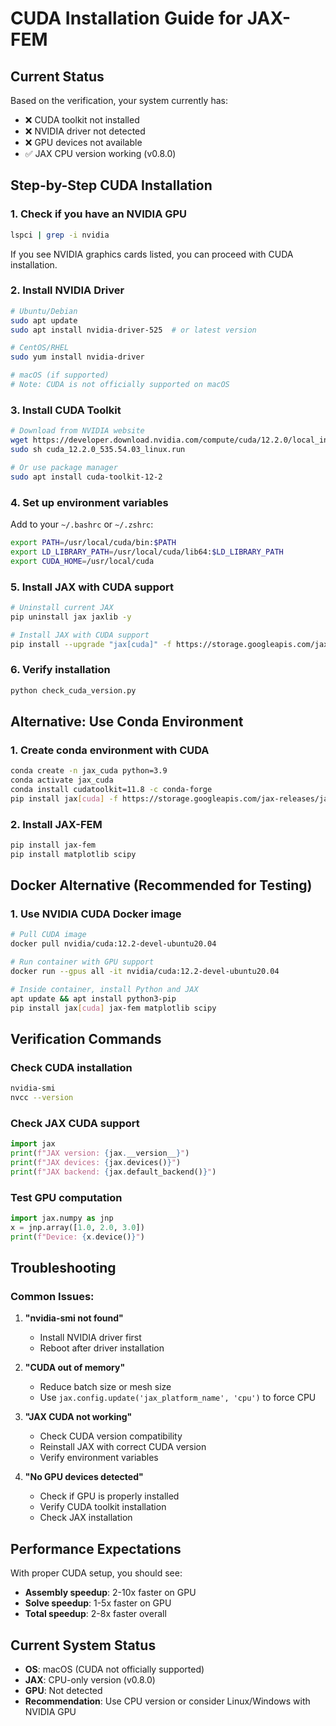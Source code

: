 # CUDA Installation Guide for JAX-FEM

## Current Status
Based on the verification, your system currently has:
- ❌ CUDA toolkit not installed
- ❌ NVIDIA driver not detected
- ❌ GPU devices not available
- ✅ JAX CPU version working (v0.8.0)

## Step-by-Step CUDA Installation

### 1. Check if you have an NVIDIA GPU
```bash
lspci | grep -i nvidia
```
If you see NVIDIA graphics cards listed, you can proceed with CUDA installation.

### 2. Install NVIDIA Driver
```bash
# Ubuntu/Debian
sudo apt update
sudo apt install nvidia-driver-525  # or latest version

# CentOS/RHEL
sudo yum install nvidia-driver

# macOS (if supported)
# Note: CUDA is not officially supported on macOS
```

### 3. Install CUDA Toolkit
```bash
# Download from NVIDIA website
wget https://developer.download.nvidia.com/compute/cuda/12.2.0/local_installers/cuda_12.2.0_535.54.03_linux.run
sudo sh cuda_12.2.0_535.54.03_linux.run

# Or use package manager
sudo apt install cuda-toolkit-12-2
```

### 4. Set up environment variables
Add to your `~/.bashrc` or `~/.zshrc`:
```bash
export PATH=/usr/local/cuda/bin:$PATH
export LD_LIBRARY_PATH=/usr/local/cuda/lib64:$LD_LIBRARY_PATH
export CUDA_HOME=/usr/local/cuda
```

### 5. Install JAX with CUDA support
```bash
# Uninstall current JAX
pip uninstall jax jaxlib -y

# Install JAX with CUDA support
pip install --upgrade "jax[cuda]" -f https://storage.googleapis.com/jax-releases/jax_cuda_releases.html
```

### 6. Verify installation
```bash
python check_cuda_version.py
```

## Alternative: Use Conda Environment

### 1. Create conda environment with CUDA
```bash
conda create -n jax_cuda python=3.9
conda activate jax_cuda
conda install cudatoolkit=11.8 -c conda-forge
pip install jax[cuda] -f https://storage.googleapis.com/jax-releases/jax_cuda_releases.html
```

### 2. Install JAX-FEM
```bash
pip install jax-fem
pip install matplotlib scipy
```

## Docker Alternative (Recommended for Testing)

### 1. Use NVIDIA CUDA Docker image
```bash
# Pull CUDA image
docker pull nvidia/cuda:12.2-devel-ubuntu20.04

# Run container with GPU support
docker run --gpus all -it nvidia/cuda:12.2-devel-ubuntu20.04

# Inside container, install Python and JAX
apt update && apt install python3-pip
pip install jax[cuda] jax-fem matplotlib scipy
```

## Verification Commands

### Check CUDA installation
```bash
nvidia-smi
nvcc --version
```

### Check JAX CUDA support
```python
import jax
print(f"JAX version: {jax.__version__}")
print(f"JAX devices: {jax.devices()}")
print(f"JAX backend: {jax.default_backend()}")
```

### Test GPU computation
```python
import jax.numpy as jnp
x = jnp.array([1.0, 2.0, 3.0])
print(f"Device: {x.device()}")
```

## Troubleshooting

### Common Issues:

1. **"nvidia-smi not found"**
   - Install NVIDIA driver first
   - Reboot after driver installation

2. **"CUDA out of memory"**
   - Reduce batch size or mesh size
   - Use `jax.config.update('jax_platform_name', 'cpu')` to force CPU

3. **"JAX CUDA not working"**
   - Check CUDA version compatibility
   - Reinstall JAX with correct CUDA version
   - Verify environment variables

4. **"No GPU devices detected"**
   - Check if GPU is properly installed
   - Verify CUDA toolkit installation
   - Check JAX installation

## Performance Expectations

With proper CUDA setup, you should see:
- **Assembly speedup**: 2-10x faster on GPU
- **Solve speedup**: 1-5x faster on GPU
- **Total speedup**: 2-8x faster overall

## Current System Status
- **OS**: macOS (CUDA not officially supported)
- **JAX**: CPU-only version (v0.8.0)
- **GPU**: Not detected
- **Recommendation**: Use CPU version or consider Linux/Windows with NVIDIA GPU

